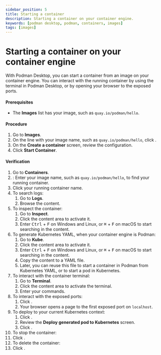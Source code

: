 ```yaml
---
sidebar_position: 5
title: Starting a container
description: Starting a container on your container engine.
keywords: [podman desktop, podman, containers, images]
tags: [images]
---
```


# Starting a container on your container engine

With Podman Desktop, you can start a container from an image on your container engine.
You can interact with the running container by using the terminal in Podman Desktop, or by opening your browser to the exposed ports.

#### Prerequisites

- The **<icon icon="fa-solid fa-cloud" size="lg" /> Images** list has your image, such as `quay.io/podman/hello`.

#### Procedure

1. Go to **<icon icon="fa-solid fa-cloud" size="lg" /> Images**.
1. On the line with your image name, such as `quay.io/podman/hello`, click **<icon icon="fa-solid fa-play" size="lg" />**.
1. On the **Create a container** screen, review the configuration.
1. Click **<icon icon="fa-solid fa-play" size="lg" /> Start Container**.

#### Verification

1. Go to **<icon icon="fa-solid fa-cubes" size="lg" /> Containers**.
1. **<icon icon="fa-solid fa-search" size="lg" />**: Enter your image name, such as `quay.io/podman/hello`, to find your running container.
1. Click your running container name.
1. To search logs:
   1. Go to **Logs**.
   1. Browse the content.
1. To inspect the container:
   1. Go to **Inspect**.
   1. Click the content area to activate it.
   1. Enter <kbd>Ctrl</kbd> + <kbd>F</kbd> on Windows and Linux, or <kbd>⌘</kbd> + <kbd>F</kbd> on macOS to start searching in the content.
1. To generate Kubernetes YAML, when your container engine is Podman:
   1. Go to **Kube**.
   1. Click the content area to activate it.
   1. Enter <kbd>Ctrl</kbd> + <kbd>F</kbd> on Windows and Linux, or <kbd>⌘</kbd> + <kbd>F</kbd> on macOS to start searching in the content.
   1. Copy the content to a YAML file.
   1. Later, you can reuse this file to start a container in Podman from Kubernetes YAML, or to start a pod in Kubernetes.
1. To interact with the container terminal:
   1. Go to **Terminal**.
   1. Click the content area to activate the terminal.
   1. Enter your commands.
1. To interact with the exposed ports:
   1. Click **<icon icon="fa-solid fa-external-link" size="lg" />**.
   1. Your browser opens a page to the first exposed port on `localhost`.
1. To deploy to your current Kubernetes context:
   1. Click **<icon icon="fa-solid fa-rocket" size="lg" />**.
   1. Review the **Deploy generated pod to Kubernetes** screen.
   1. Click **<icon icon="fa-solid fa-rocket" size="lg" />**.
1. To stop the container:
1. Click **<icon icon="fa-solid fa-stop" size="lg" />**.
1. To delete the container:
1. Click **<icon icon="fa-solid fa-trash" size="lg" />**.
